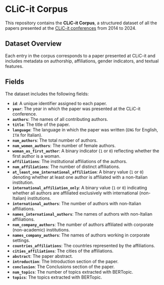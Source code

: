 # CLiC-it Corpus

This repository contains the **CLiC-it Corpus**, a structured dataset of all the papers presented at the [CLiC-it conferences](https://www.ai-lc.it/conferenze/clic-it/) from 2014 to 2024.

## Dataset Overview

Each entry in the corpus corresponds to a paper presented at CLiC-it and includes metadata on authorship, affiliations, gender indicators, and textual features.

## Fields

The dataset includes the following fields:

- **`id`**: A unique identifier assigned to each paper.
- **`year`**: The year in which the paper was presented at the CLiC-it conference.
- **`authors`**: The names of all contributing authors.
- **`title`**: The title of the paper.
- **`language`**: The language in which the paper was written (`ENG` for English, `ITA` for Italian).
- **`num_authors`**: The total number of authors.
- **`num_women_authors`**: The number of female authors.
- **`woman_as_first_author`**: A binary indicator (`1` or `0`) reflecting whether the first author is a woman.
- **`affiliations`**: The institutional affiliations of the authors.
- **`num_affiliations`**: The number of distinct affiliations.
- **`at_least_one_international_affiliation`**: A binary value (`1` or `0`) denoting whether at least one author is affiliated with a non-Italian institution.
- **`international_affiliation_only`**: A binary value (`1` or `0`) indicating whether all authors are affiliated exclusively with international (non-Italian) institutions.
- **`international_authors`**: The number of authors with non-Italian affiliations.
- **`names_international_authors`**: The names of authors with non-Italian affiliations.
- **`num_company_authors`**: The number of authors affiliated with corporate (non-academic) institutions.
- **`names_company_authors`**: The names of authors working in corporate settings.
- **`countries_affiliations`**: The countries represented by the affiliations.
- **`cities_affiliations`**: The cities of the affiliations.
- **`abstract`**: The paper abstract.
- **`introduction`**: The Introduction section of the paper.
- **`conclusion`**: The Conclusions section of the paper.
- **`num_topics`**: The number of topics extracted with BERTopic.
- **`topics`**: The topics extracted with BERTopic.
